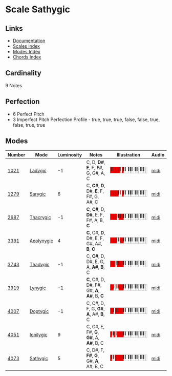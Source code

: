 # Scale Sathygic

## Links

- [Documentation](README.md)
- [Scales Index](Scales.md)
- [Modes Index](Modes.md)
- [Chords Index](Chords.md)

## Cardinality

9 Notes

## Perfection

- 6 Perfect Pitch
- 3 Imperfect Pitch
Perfection Profile - true, true, true, false, false, true, false, true, true

## Modes

| Number | Mode | Luminosity | Notes | Illustration | Audio |
|--------|------|------------|-------|--------------|-------|
| [1021](https://ianring.com/musictheory/scales/1021) | [Ladygic](ModeLadygic.md) | -1 | C, D, **D#**, **E**, F, **F#**, G, G#, A, C | ![CNaturalLadygic](ModeCNaturalLadygic.png) | [midi](https://github.com/edipermadi/music/blob/main/docs/ModeCNaturalLadygic.mid?raw=true) | 
| [1279](https://ianring.com/musictheory/scales/1279) | [Sarygic](ModeSarygic.md) | 6 | C, **C#**, **D**, D#, **E**, F, F#, G, A#, C | ![CNaturalSarygic](ModeCNaturalSarygic.png) | [midi](https://github.com/edipermadi/music/blob/main/docs/ModeCNaturalSarygic.mid?raw=true) | 
| [2687](https://ianring.com/musictheory/scales/2687) | [Thacrygic](ModeThacrygic.md) | -1 | **C**, **C#**, D, **D#**, E, F, F#, A, B, **C** | ![CNaturalThacrygic](ModeCNaturalThacrygic.png) | [midi](https://github.com/edipermadi/music/blob/main/docs/ModeCNaturalThacrygic.mid?raw=true) | 
| [3391](https://ianring.com/musictheory/scales/3391) | [Aeolynygic](ModeAeolynygic.md) | 4 | **C**, C#, **D**, D#, E, F, G#, A#, **B**, **C** | ![CNaturalAeolynygic](ModeCNaturalAeolynygic.png) | [midi](https://github.com/edipermadi/music/blob/main/docs/ModeCNaturalAeolynygic.mid?raw=true) | 
| [3743](https://ianring.com/musictheory/scales/3743) | [Thadygic](ModeThadygic.md) | -1 | C, **C#**, D, D#, E, G, A, **A#**, **B**, C | ![CNaturalThadygic](ModeCNaturalThadygic.png) | [midi](https://github.com/edipermadi/music/blob/main/docs/ModeCNaturalThadygic.mid?raw=true) | 
| [3919](https://ianring.com/musictheory/scales/3919) | [Lynygic](ModeLynygic.md) | -1 | **C**, C#, D, D#, F#, G#, **A**, **A#**, B, **C** | ![CNaturalLynygic](ModeCNaturalLynygic.png) | [midi](https://github.com/edipermadi/music/blob/main/docs/ModeCNaturalLynygic.mid?raw=true) | 
| [4007](https://ianring.com/musictheory/scales/4007) | [Doptygic](ModeDoptygic.md) | -1 | C, C#, D, F, G, **G#**, **A**, A#, **B**, C | ![CNaturalDoptygic](ModeCNaturalDoptygic.png) | [midi](https://github.com/edipermadi/music/blob/main/docs/ModeCNaturalDoptygic.mid?raw=true) | 
| [4051](https://ianring.com/musictheory/scales/4051) | [Ionilygic](ModeIonilygic.md) | 9 | C, C#, E, F#, **G**, **G#**, A, **A#**, B, C | ![CNaturalIonilygic](ModeCNaturalIonilygic.png) | [midi](https://github.com/edipermadi/music/blob/main/docs/ModeCNaturalIonilygic.mid?raw=true) | 
| [4073](https://ianring.com/musictheory/scales/4073) | [Sathygic](ModeSathygic.md) | 5 | C, D#, F, **F#**, **G**, G#, **A**, A#, B, C | ![CNaturalSathygic](ModeCNaturalSathygic.png) | [midi](https://github.com/edipermadi/music/blob/main/docs/ModeCNaturalSathygic.mid?raw=true) | 
